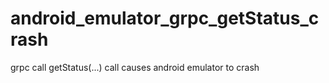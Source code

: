 # android_emulator_grpc_getStatus_crash
grpc call getStatus(...) call causes android emulator to crash
